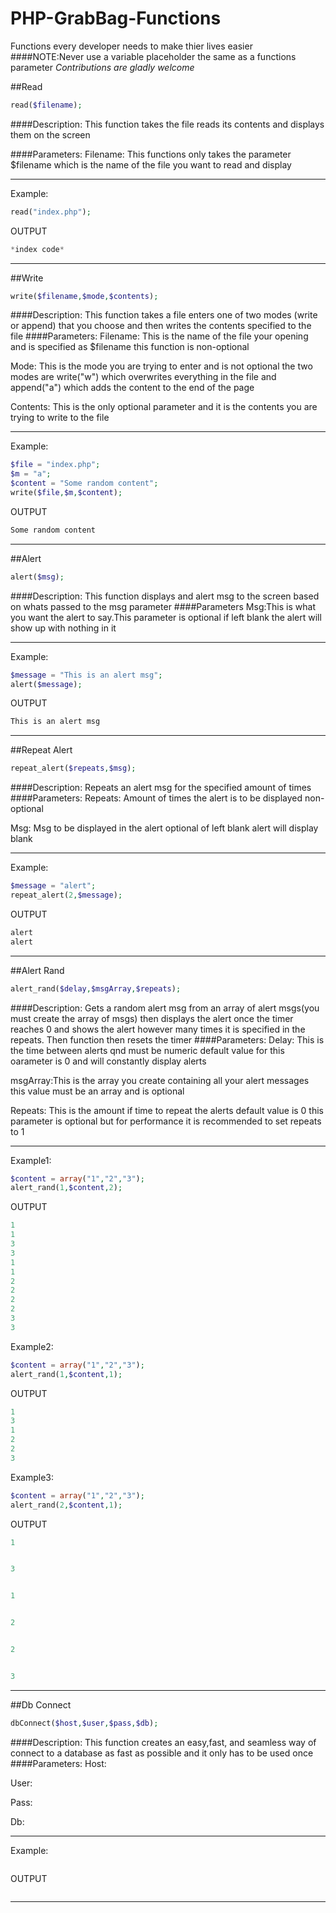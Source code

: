 # PHP-GrabBag-Functions
Functions every developer needs to make thier lives easier
####NOTE:Never use a variable placeholder the same as a functions parameter
*Contributions are gladly welcome*

<script async src="paypal-button.min.js?merchant=deathcrow4561@gmail.com"
    data-button="donate"
    data-type="form"
    data-name="My donation"
    data-amount="1.00"
></script>

##Read
```php
read($filename);
```
####Description:
This function takes the file reads its contents and displays them on the screen

####Parameters:
Filename:
This functions only takes the parameter $filename which is the name of the file you want to read and display
***
Example:
```php
read("index.php");
```
OUTPUT
```php
*index code*
```
***

##Write
```php
write($filename,$mode,$contents);
```
####Description:
This function takes a file enters one of two modes (write or append) that you choose and then writes the contents specified to the file
####Parameters:
Filename:
This is the name of the file your opening and is specified as $filename this function is non-optional

Mode:
This is the mode you are trying to enter and is not optional the two modes are write("w") which overwrites everything in the file and append("a") which adds the content to the end of the page

Contents:
This is the only optional parameter and it is the contents you are trying to write to the file
***
Example:
```php
$file = "index.php";
$m = "a";
$content = "Some random content";
write($file,$m,$content);
```
OUTPUT
```php
Some random content
```
***

##Alert
```php
alert($msg);
```
####Description:
This function displays and alert msg to the screen based on whats passed to the msg parameter
####Parameters
Msg:This is what you want the alert to say.This parameter is optional if left blank the alert will show up with nothing in it
***
Example:
```php
$message = "This is an alert msg";
alert($message);
```
OUTPUT
```php
This is an alert msg
```
***

##Repeat Alert
```php
repeat_alert($repeats,$msg);
```
####Description:
Repeats an alert msg for the specified amount of times
####Parameters:
Repeats: Amount of times the alert is to be displayed non-optional

Msg: Msg to be displayed in the alert optional of left blank alert will display blank
***
Example:
```php
$message = "alert";
repeat_alert(2,$message);
```
OUTPUT
```php
alert
alert
```
***
##Alert Rand
```php
alert_rand($delay,$msgArray,$repeats);
```

####Description:
Gets a random alert msg from an array of alert msgs(you must create the array of msgs) then displays the alert once the timer reaches 0 and shows the alert however many times it is specified in the repeats. Then function then resets the timer
####Parameters:
Delay: This is the time between alerts qnd must be numeric default value for this oarameter is 0 and will constantly display alerts

msgArray:This is the array you create containing all your alert messages this value must be an array and is optional

Repeats: This is the amount if time to repeat the alerts default value is 0 this parameter is optional but for performance it is recommended to set repeats to 1
***
Example1:
```php
$content = array("1","2","3");
alert_rand(1,$content,2);
```
OUTPUT
```php
1
1
3
3
1
1
2
2
2
2
3
3
```
Example2:
```php
$content = array("1","2","3");
alert_rand(1,$content,1);
```
OUTPUT
```php
1
3
1
2
2
3
```
Example3:
```php
$content = array("1","2","3");
alert_rand(2,$content,1);
```
OUTPUT
```php
1


3


1


2


2


3
```
***

##Db Connect
```php
dbConnect($host,$user,$pass,$db);
```
####Description:
This function creates an easy,fast, and seamless way of connect to a database as fast as possible and it only has to be used once
####Parameters:
Host:

User:

Pass:

Db:

***
Example:
```php

```
OUTPUT
```php

```
***